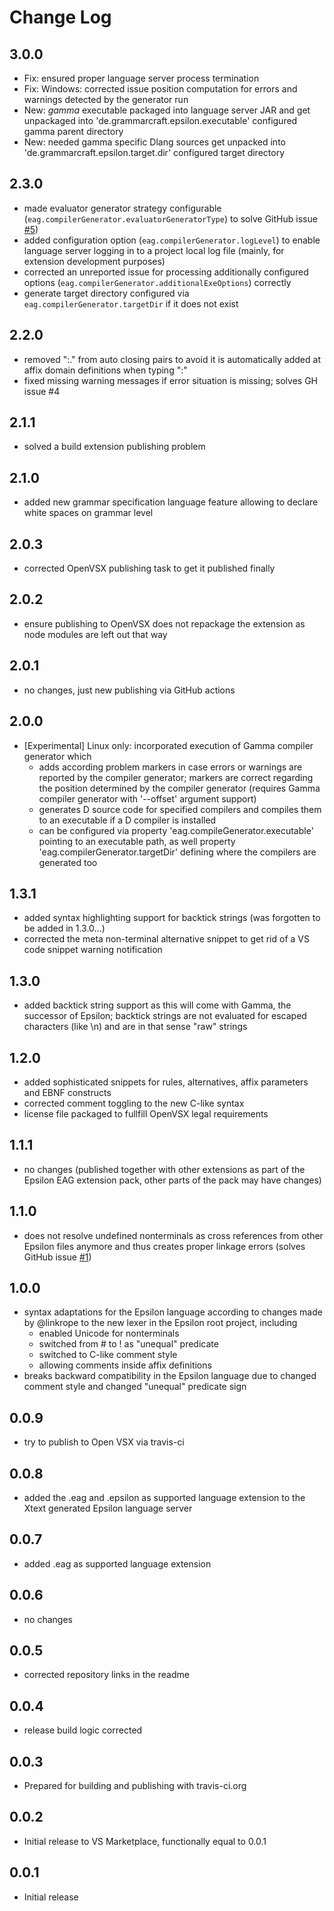 # Change Log

## 3.0.0
- Fix: ensured proper language server process termination
- Fix: Windows: corrected issue position computation for errors and warnings detected by the generator run 
- New: _gamma_ executable packaged into language server JAR and get unpackaged into 'de.grammarcraft.epsilon.executable' configured gamma parent directory
- New: needed gamma specific Dlang sources get unpacked into 'de.grammarcraft.epsilon.target.dir' configured target directory 

## 2.3.0
- made evaluator generator strategy configurable (`eag.compilerGenerator.evaluatorGeneratorType`) to solve GitHub issue [#5](https://github.com/kuniss/epsilon-ide-extensions/issues/5))
- added configuration option (`eag.compilerGenerator.logLevel`) to enable language server logging in to a project local log file (mainly, for extension development purposes)
- corrected an unreported issue for processing additionally configured options (`eag.compilerGenerator.additionalExeOptions`) correctly
- generate target directory configured via `eag.compilerGenerator.targetDir` if it does not exist

## 2.2.0
- removed ":." from auto closing pairs to avoid it is automatically added at affix domain definitions when typing ":"
- fixed missing warning messages if error situation is missing; solves GH issue #4 

## 2.1.1
- solved a build extension publishing problem   

## 2.1.0
- added new grammar specification language feature allowing to declare white spaces on grammar level

## 2.0.3
- corrected OpenVSX publishing task to get it published finally

## 2.0.2
- ensure publishing to OpenVSX does not repackage the extension as node modules are left out that way  

## 2.0.1
- no changes, just new publishing via GitHub actions

## 2.0.0
- [Experimental] Linux only: incorporated execution of Gamma compiler generator which 
    - adds according problem markers in case errors or warnings are reported by the compiler generator; markers are correct regarding the position determined by the compiler generator (requires Gamma compiler generator with '--offset' argument support)
    - generates D source code for specified compilers and compiles them to an executable if a D compiler is installed 
    - can be configured via property 'eag.compileGenerator.executable' pointing to an executable path, as well property 'eag.compilerGenerator.targetDir' defining where the compilers are generated too

## 1.3.1
- added syntax highlighting support for backtick strings (was forgotten to be added in 1.3.0...)
- corrected the meta non-terminal alternative snippet to get rid of a VS code snippet warning notification

## 1.3.0
- added backtick string support as this will come with Gamma, the successor of Epsilon; backtick strings are not evaluated for escaped characters (like \n) and are in that sense "raw" strings

## 1.2.0
- added sophisticated snippets for rules, alternatives, affix parameters and EBNF constructs
- corrected comment toggling to the new C-like syntax
- license file packaged to fullfill OpenVSX legal requirements

## 1.1.1
- no changes (published together with other extensions as part of the Epsilon EAG extension pack, other parts of the pack may have changes)

## 1.1.0
- does not resolve undefined nonterminals as cross references from other Epsilon files anymore and thus creates proper linkage errors (solves GitHub issue [#1](https://github.com/kuniss/epsilon-ide-extensions/issues/1))

## 1.0.0
- syntax adaptations for the Epsilon language according to changes made by @linkrope to the new lexer in the Epsilon root project, including
    - enabled Unicode for nonterminals
    - switched from # to ! as "unequal" predicate
    - switched to C-like comment style
    - allowing comments inside affix definitions
- breaks backward compatibility in the Epsilon language due to changed comment style and changed "unequal" predicate sign

## 0.0.9
- try to publish to Open VSX via travis-ci

## 0.0.8
- added the .eag and .epsilon as supported language extension to the Xtext generated Epsilon language server

## 0.0.7
- added .eag as supported language extension

## 0.0.6
- no changes

## 0.0.5
- corrected repository links in the readme 

## 0.0.4
- release build logic corrected

## 0.0.3
- Prepared for building and publishing with travis-ci.org

## 0.0.2
- Initial release to VS Marketplace, functionally equal to 0.0.1

## 0.0.1
- Initial release
